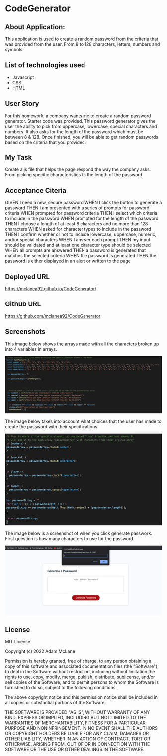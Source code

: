 # CodeGenerator



## About Application:
This application is used to create a random password from the criteria that was provided from the user. From 8 to 128 characters, letters, numbers and symbols.  

## List of technologies used
- Javascript
- CSS
- HTML


## User Story
For this homework, a company wants me to create a random password generator.  Starter code was provided.  This password generator
gives the user the ability to pick from uppercase, lowercase, special characters and numbers.  It also asks for the length of the 
password which must be between 8 & 128.  Once finished, you will be able to get random passwords based on the criteria that you 
provided.

## My Task
Create a js file that helps the page respond the way the company asks.  From picking specific characteristics to the length of the password.

## Acceptance Citeria

GIVEN I need a new, secure password
WHEN I click the button to generate a password
THEN I am presented with a series of prompts for password criteria
WHEN prompted for password criteria
THEN I select which criteria to include in the password
WHEN prompted for the length of the password
THEN I choose a length of at least 8 characters and no more than 128 characters
WHEN asked for character types to include in the password
THEN I confirm whether or not to include lowercase, uppercase, numeric, and/or special characters
WHEN I answer each prompt
THEN my input should be validated and at least one character type should be selected
WHEN all prompts are answered
THEN a password is generated that matches the selected criteria
WHEN the password is generated
THEN the password is either displayed in an alert or written to the page


## Deployed URL
https://mclanea92.github.io/CodeGenerator/

## Github URL
https://github.com/mclanea92/CodeGenerator

## Screenshots
This image below shows the arrays made with all the characters broken up into 4 variables in arrays.

![Arrays of special characters for the code generator to pull from.](./assets//array.png)



The image below takes into account what choices that the user has made to create the password with their specifications.

![selector for specific elements to create the password.](./assets/password.png)


The image below is a screenshot of when you click generate passwork.  First question is how many characters to use for the password

![image of screen with first question](./assets/question.png)

## License
MIT License

Copyright (c) 2022 Adam McLane

Permission is hereby granted, free of charge, to any person obtaining a copy
of this software and associated documentation files (the "Software"), to deal
in the Software without restriction, including without limitation the rights
to use, copy, modify, merge, publish, distribute, sublicense, and/or sell
copies of the Software, and to permit persons to whom the Software is
furnished to do so, subject to the following conditions:

The above copyright notice and this permission notice shall be included in all
copies or substantial portions of the Software.

THE SOFTWARE IS PROVIDED "AS IS", WITHOUT WARRANTY OF ANY KIND, EXPRESS OR
IMPLIED, INCLUDING BUT NOT LIMITED TO THE WARRANTIES OF MERCHANTABILITY,
FITNESS FOR A PARTICULAR PURPOSE AND NONINFRINGEMENT. IN NO EVENT SHALL THE
AUTHORS OR COPYRIGHT HOLDERS BE LIABLE FOR ANY CLAIM, DAMAGES OR OTHER
LIABILITY, WHETHER IN AN ACTION OF CONTRACT, TORT OR OTHERWISE, ARISING FROM,
OUT OF OR IN CONNECTION WITH THE SOFTWARE OR THE USE OR OTHER DEALINGS IN THE
SOFTWARE.


